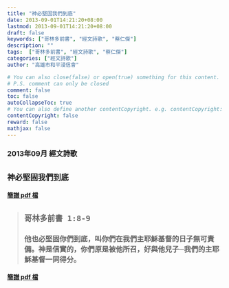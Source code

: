 ```yaml
---
title: "神必堅固我們到底"
date: 2013-09-01T14:21:20+08:00
lastmod: 2013-09-01T14:21:20+08:00
draft: false
keywords: ["哥林多前書", "經文詩歌", "蔡仁傑"]
description: ""
tags:  ["哥林多前書", "經文詩歌", "蔡仁傑"]
categories: ["經文詩歌"]
author: "高雄市和平浸信會"

# You can also close(false) or open(true) something for this content.
# P.S. comment can only be closed
comment: false
toc: false
autoCollapseToc: true
# You can also define another contentCopyright. e.g. contentCopyright: "This is another copyright."
contentCopyright: false
reward: false
mathjax: false
---
```


### 2013年09月 經文詩歌

## `神必堅固我們到底`

#### [簡譜 pdf 檔](/pdf-h/h201309.pdf "神必堅固我們到底")

> ## `哥林多前書 1:8-9`
> 
> ### 他也必堅固你們到底，叫你們在我們主耶穌基督的日子無可責備。神是信實的，你們原是被他所召，好與他兒子─我們的主耶穌基督一同得分。

#### [簡譜 pdf 檔](/pdf-h/h201309.pdf "神必堅固我們到底")